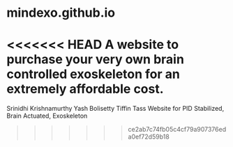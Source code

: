 # mindexo.github.io
<<<<<<< HEAD
A website to purchase your very own brain controlled exoskeleton for an extremely affordable cost.
=======
Srinidhi Krishnamurthy
Yash Bolisetty
Tiffin Tass
Website for PID Stabilized, Brain Actuated, Exoskeleton
>>>>>>> ce2ab7c74fb05c4cf79a907376eda0ef72d59b18
